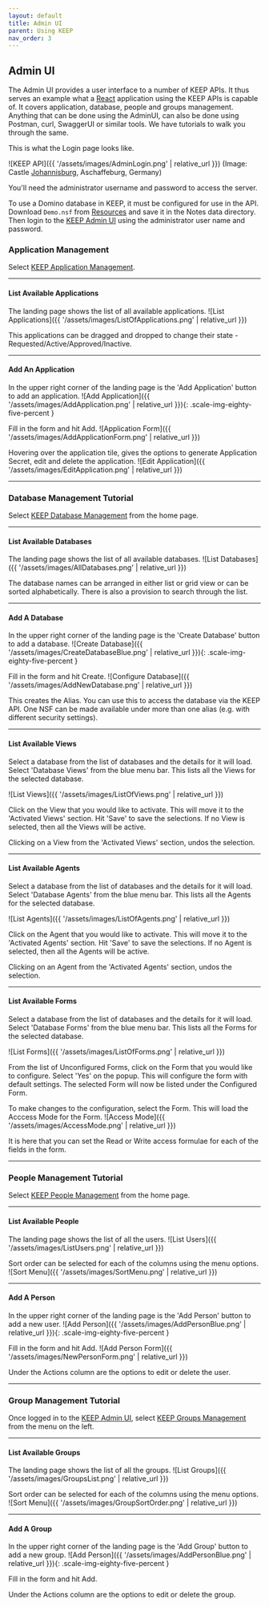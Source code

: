 ```yaml
---
layout: default
title: Admin UI 
parent: Using KEEP
nav_order: 3
---
```


## Admin UI

The Admin UI provides a user interface to a number of KEEP APIs. It thus serves an example what a [React](https://reactjs.org/) application using the KEEP APIs is capable of. It covers application, database, people and groups management. Anything that can be done using the AdminUI, can also be done using Postman, curl, SwaggerUI or similar tools. We have tutorials to walk you through the same.

This is what the Login page looks like.

![KEEP API]({{ '/assets/images/AdminLogin.png' | relative_url }})
(Image: Castle [Johannisburg](https://en.wikipedia.org/wiki/Schloss_Johannisburg), Aschaffeburg, Germany)

You'll need the administrator username and password to access the server.

To use a Domino database in KEEP, it must be configured for use in the API. Download `Demo.nsf` from [Resources](../references/downloads) and save it in the Notes data directory. Then login to the [KEEP Admin UI](http://localhost:8880/admin/ui) using the administrator user name and password.

### Application Management

Select [KEEP Application Management](http://localhost:8880/admin/ui/apps).

---

#### List Available Applications

The landing page shows the list of all available applications.
![List Applications]({{ '/assets/images/ListOfApplications.png' | relative_url }})

This applications can be dragged and dropped to change their state - Requested/Active/Approved/Inactive.

---

#### Add An Application

In the upper right corner of the landing page is the 'Add Application' button to add an application.
![Add Application]({{ '/assets/images/AddApplication.png' | relative_url }}){: .scale-img-eighty-five-percent }

Fill in the form and hit Add.
![Application Form]({{ '/assets/images/AddApplicationForm.png' | relative_url }})

Hovering over the application tile, gives the options to generate Application Secret, edit and delete the application.
![Edit Application]({{ '/assets/images/EditApplication.png' | relative_url }})

---

### Database Management Tutorial

Select [KEEP Database Management](http://localhost:8880/admin/ui/databases) from the home page.

---

#### List Available Databases

The landing page shows the list of all available databases.
![List Databases]({{ '/assets/images/AllDatabases.png' | relative_url }})

The database names can be arranged in either list or grid view or can be sorted alphabetically. There is also a provision to search through the list.

---

#### Add A Database

In the upper right corner of the landing page is the 'Create Database' button to add a database.
![Create Database]({{ '/assets/images/CreateDatabaseBlue.png' | relative_url }}){: .scale-img-eighty-five-percent }

Fill in the form and hit Create.
![Configure Database]({{ '/assets/images/AddNewDatabase.png' | relative_url }})

This creates the Alias. You can use this to access the database via the KEEP API. One NSF can be made available under more than one alias (e.g. with different security settings).

---

#### List Available Views

Select a database from the list of databases and the details for it will load. Select 'Database Views' from the blue menu bar. This lists all the Views for the selected database.

![List Views]({{ '/assets/images/ListOfViews.png' | relative_url }})

Click on the View that you would like to activate. This will move it to the 'Activated Views' section. Hit 'Save' to save the selections. If no View is selected, then all the Views will be active.

Clicking on a View from the 'Activated Views' section, undos the selection.

---

#### List Available Agents

Select a database from the list of databases and the details for it will load. Select 'Database Agents' from the blue menu bar. This lists all the Agents for the selected database.

![List Agents]({{ '/assets/images/ListOfAgents.png' | relative_url }})

Click on the Agent that you would like to activate. This will move it to the 'Activated Agents' section. Hit 'Save' to save the selections. If no Agent is selected, then all the Agents will be active.

Clicking on an Agent from the 'Activated Agents' section, undos the selection.

---

#### List Available Forms

Select a database from the list of databases and the details for it will load. Select 'Database Forms' from the blue menu bar. This lists all the Forms for the selected database.

![List Forms]({{ '/assets/images/ListOfForms.png' | relative_url }})

From the list of Unconfigured Forms, click on the Form that you would like to configure. Select 'Yes' on the popup. This will configure the form with default settings. The selected Form will now be listed under the Configured Form.

To make changes to the configuration, select the Form. This will load the Acccess Mode for the Form.
![Access Mode]({{ '/assets/images/AccessMode.png' | relative_url }})

It is here that you can set the Read or Write access formulae for each of the fields in the form.

---

### People Management Tutorial

Select [KEEP People Management](http://localhost:8880/admin/ui/people) from the home page.

---

#### List Available People

The landing page shows the list of all the users.
![List Users]({{ '/assets/images/ListUsers.png' | relative_url }})

Sort order can be selected for each of the columns using the menu options.
![Sort Menu]({{ '/assets/images/SortMenu.png' | relative_url }})

---

#### Add A Person

In the upper right corner of the landing page is the 'Add Person' button to add a new user.
![Add Person]({{ '/assets/images/AddPersonBlue.png' | relative_url }}){: .scale-img-eighty-five-percent }

Fill in the form and hit Add.
![Add Person Form]({{ '/assets/images/NewPersonForm.png' | relative_url }})

Under the Actions column are the options to edit or delete the user.

---

### Group Management Tutorial

Once logged in to the [KEEP Admin UI](http://localhost:8880/admin/ui), select [KEEP Groups Management](http://localhost:8880/admin/ui/groups) from the menu on the left.

---

#### List Available Groups

The landing page shows the list of all the groups.
![List Groups]({{ '/assets/images/GroupsList.png' | relative_url }})

Sort order can be selected for each of the columns using the menu options.
![Sort Menu]({{ '/assets/images/GroupSortOrder.png' | relative_url }})

---

#### Add A Group

In the upper right corner of the landing page is the 'Add Group' button to add a new group.
![Add Person]({{ '/assets/images/AddPersonBlue.png' | relative_url }}){: .scale-img-eighty-five-percent }

Fill in the form and hit Add.

Under the Actions column are the options to edit or delete the group.